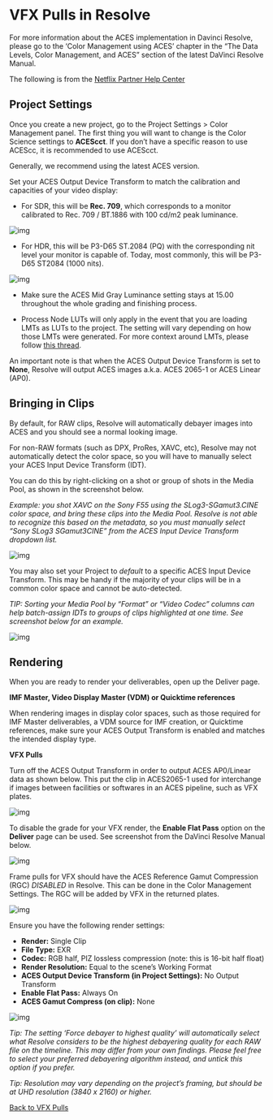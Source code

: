 # VFX Pulls in Resolve

For more information about the ACES implementation in Davinci Resolve, please go to the ‘Color Management using ACES’ chapter in the “The Data Levels, Color Management, and ACES” section of the latest DaVinci Resolve Manual.

The following is from the [Netflix Partner Help Center](https://partnerhelp.netflixstudios.com/hc/en-us/articles/360002088888-Color-Managed-Workflow-in-Resolve-ACES-)

## Project Settings

Once you create a new project, go to the Project Settings > Color Management panel. The first thing you will want to change is the Color Science settings to **ACEScct**. If you don’t have a specific reason to use ACEScc, it is recommended to use ACEScct. 

Generally, we recommend using the latest ACES version.

Set your ACES Output Device Transform to match the calibration and capacities of your video display:

 - For SDR, this will be **Rec. 709**, which corresponds to a monitor calibrated to Rec. 709 / BT.1886 with 100 cd/m2 peak luminance.
    
![img](img/Netflix1.jpg)

 - For HDR, this will be P3-D65 ST.2084 (PQ) with the corresponding nit level your monitor is capable of. Today, most commonly, this will be P3-D65 ST2084 (1000 nits). 

![img](img/Netflix2.jpg)

 - Make sure the ACES Mid Gray Luminance setting stays at 15.00 throughout the whole grading and finishing process.

 - Process Node LUTs will only apply in the event that you are loading LMTs as LUTs to the project. The setting will vary depending on how those LMTs were generated. For more context around LMTs, please follow [this thread](https://acescentral.com/t/lmts-part-1-what-are-they-and-what-can-they-do-for-me/790).

An important note is that when the ACES Output Device Transform is set to **None**, Resolve will output ACES images a.k.a. ACES 2065-1 or ACES Linear (AP0).

## Bringing in Clips

By default, for RAW clips, Resolve will automatically debayer images into ACES and you should see a normal looking image. 

For non-RAW formats (such as DPX, ProRes, XAVC, etc), Resolve may not automatically detect the color space, so you will have to manually select your ACES Input Device Transform (IDT).

You can do this by right-clicking on a shot or group of shots in the Media Pool, as shown in the screenshot below. 

*Example: you shot XAVC on the Sony F55 using the SLog3-SGamut3.CINE color space, and bring these clips into the Media Pool. Resolve is not able to recognize this based on the metadata, so you must manually select “Sony SLog3 SGamut3CINE” from the ACES Input Device Transform dropdown list.*

![img](img/Netflix3.jpg)

You may also set your Project to *default* to a specific ACES Input Device Transform. This may be handy if the majority of your clips will be in a common color space and cannot be auto-detected. 

*TIP: Sorting your Media Pool by “Format” or “Video Codec” columns can help batch-assign IDTs to groups of clips highlighted at one time. See screenshot below for an example.*

![img](img/Netflix4.jpg)

## Rendering

When you are ready to render your deliverables, open up the Deliver page.
 
**IMF Master, Video Display Master (VDM) or Quicktime references**

When rendering images in display color spaces, such as those required for IMF Master deliverables, a VDM source for IMF creation, or Quicktime references, make sure your ACES Output Transform is enabled and matches the intended display type.
 
**VFX Pulls**

Turn off the ACES Output Transform in order to output ACES AP0/Linear data as shown below. This put the clip in ACES2065-1 used for interchange if images between facilities or softwares in an ACES pipeline, such as VFX plates.

![img](img/Netflix5.jpg)

To disable the grade for your VFX render, the **Enable Flat Pass** option on the **Deliver** page can be used. See screenshot from the DaVinci Resolve Manual below.

![img](img/Netflix6.jpg)

Frame pulls for VFX should have the ACES Reference Gamut Compression (RGC) *DISABLED* in Resolve. This can be done in the Color Management Settings. The RGC will be added by VFX in the returned plates.

![img](img/Netflix8.jpg)

Ensure you have the following render settings:

 - **Render:** 	Single Clip
 - **File Type:** 	EXR
 - **Codec:** 	RGB half, PIZ lossless compression (note: this is 16-bit half float)
 - **Render Resolution:** 	Equal to the scene’s Working Format
 - **ACES Output Device Transform (in Project Settings):** 	No Output Transform
 - **Enable Flat Pass:** 	Always On
 - **ACES Gamut Compress (on clip):** None


![img](img/Netflix7.jpg)

*Tip: The setting ‘Force debayer to highest quality’  will automatically select what Resolve considers to be the highest debayering quality for each RAW file on the timeline. This may differ from your own findings. Please feel free to select your preferred debayering algorithm instead, and untick this option if you prefer.*

*Tip: Resolution may vary depending on the project’s framing, but should be at UHD resolution (3840 x 2160) or higher.*




[Back to VFX Pulls](VFXpulls.md)
